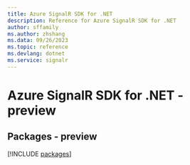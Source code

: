 ```yaml
---
title: Azure SignalR SDK for .NET
description: Reference for Azure SignalR SDK for .NET
author: sffamily
ms.author: zhshang
ms.data: 09/26/2023
ms.topic: reference
ms.devlang: dotnet
ms.service: signalr
---
```

# Azure SignalR SDK for .NET - preview
## Packages - preview
[!INCLUDE [packages](signalr-index.md)]